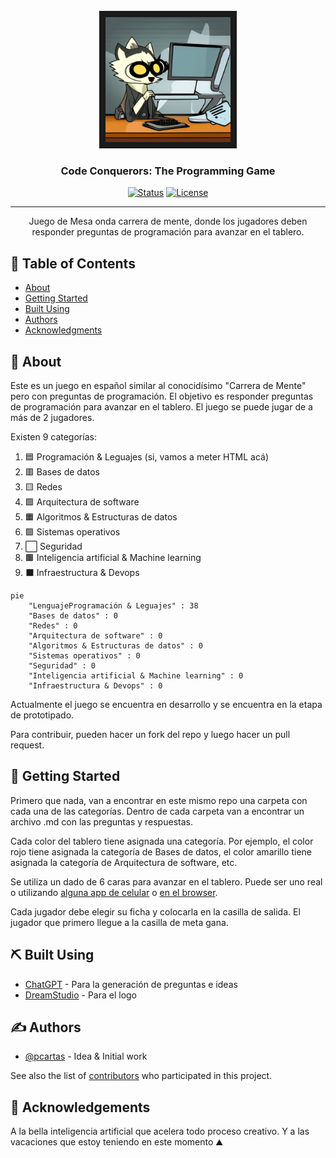 
 <div align="center">
	<br>
    <img src="logo.png" width="200px" height="200px" border="10px" border-raidus="50px"/>
	<br>
</div>



<h3 align="center">Code Conquerors: The Programming Game</h3>

<div align="center">

[![Status](https://img.shields.io/badge/status-active-success.svg)]()
[![License](https://img.shields.io/badge/License-GNU%20GPL-blue)](/LICENSE)



</div>

---

<p align="center"> Juego de Mesa onda carrera de mente, donde los jugadores deben responder preguntas de programación para avanzar en el tablero.
    <br> 
</p>

## 📝 Table of Contents

- [About](#about)
- [Getting Started](#getting_started)
- [Built Using](#built_using)
- [Authors](#authors)
- [Acknowledgments](#acknowledgement)

## 🧐 About <a name = "about"></a>

Este es un juego en español similar al conocidísimo "Carrera de Mente" pero con preguntas de programación. El objetivo es responder preguntas de programación para avanzar en el tablero. El juego se puede jugar de a más de 2 jugadores. 

Existen 9 categorías:
1. 🟦 Programación & Leguajes (si, vamos a meter HTML acá)
2. 🟥 Bases de datos
3. 🟨 Redes
4. 🟩 Arquitectura de software
5. 🟧 Algoritmos & Estructuras de datos
6. 🟪 Sistemas operativos
7. ⬜ Seguridad
8. 🟫 Inteligencia artificial & Machine learning
9. ⬛ Infraestructura & Devops

```mermaid
pie
    "LenguajeProgramación & Leguajes" : 38
    "Bases de datos" : 0
    "Redes" : 0
    "Arquitectura de software" : 0
    "Algoritmos & Estructuras de datos" : 0
    "Sistemas operativos" : 0
    "Seguridad" : 0
    "Inteligencia artificial & Machine learning" : 0
    "Infraestructura & Devops" : 0
```

Actualmente el juego se encuentra en desarrollo y se encuentra en la etapa de prototipado. 

Para contribuir, pueden hacer un fork del repo y luego hacer un pull request.

## 🏁 Getting Started <a name = "getting_started"></a>

Primero que nada, van a encontrar en este mismo repo una carpeta con cada una de las categorías. Dentro de cada carpeta van a encontrar un archivo .md con las preguntas y respuestas.

Cada color del tablero tiene asignada una categoría. Por ejemplo, el color rojo tiene asignada la categoría de Bases de datos, el color amarillo tiene asignada la categoría de Arquitectura de software, etc. 

Se utiliza un dado de 6 caras para avanzar en el tablero. Puede ser uno real o utilizando [alguna app de celular](https://play.google.com/store/apps/details?id=fr.sevenpixels.dice&hl=en&gl=US) o [en el browser](https://eslkidsgames.com/Flash/Classroom%20Dice/index.html).

Cada jugador debe elegir su ficha y colocarla en la casilla de salida. El jugador que primero llegue a la casilla de meta gana.


## ⛏️ Built Using <a name = "built_using"></a>

- [ChatGPT](https://chat.openai.com/) - Para la generación de preguntas e ideas
- [DreamStudio](https://beta.dreamstudio.ai/) - Para el logo

## ✍️ Authors <a name = "authors"></a>

- [@pcartas](https://github.com/pcartas) - Idea & Initial work

See also the list of [contributors](https://github.com/pcartas/Code-Conquerors-The-Programming-Game/graphs/contributors) who participated in this project.

## 🎉 Acknowledgements <a name = "acknowledgement"></a>

A la bella inteligencia artificial que acelera todo proceso creativo. Y a las vacaciones que estoy teniendo en este momento ⛰️


